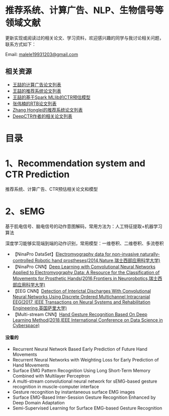 # 推荐系统、计算广告、NLP、生物信号等领域文献

更新实现或阅读过的相关论文、学习资料，欢迎感兴趣的同学与我讨论相关问题，联系方式如下：

Email: malele19931203@gmail.com

## 相关资源

* [王喆的计算广告论文列表](https://github.com/wzhe06/Ad-papers)
* [王喆的推荐系统论文列表](https://github.com/wzhe06/Reco-papers)
* [王喆的基于Spark MLlib的CTR预估模型](https://github.com/wzhe06/CTRmodel)
* [张伟楠的RTB论文列表](https://github.com/wnzhang/rtb-papers)
* [Zhang Honglei的推荐系统论文列表](https://github.com/hongleizhang)
* [DeepCTR作者的相关论文列表](https://github.com/shenweichen/DeepCTR)

# 目录
# 1、Recommendation system and CTR Prediction 

推荐系统、计算广告、CTR预估相关论文和模型

# 2、sEMG
基于肌电信号、脑电信号的动作意图解码，常用方法为：人工特征提取+机器学习算法

深度学习能够实现端到端的动作识别，常用模型：一维卷积、二维卷积、多流卷积

* 【NinaPro DataSet】[Electromyography data for non-invasive naturally-controlled Robotic hand prostheses(2014,Nature,瑞士西部应用科学大学)](http://europepmc.org/backend/ptpmcrender.fcgi?accid=PMC4421935&blobtype=pdf)
* 【NinaPro CNN】[Deep Learning with Convolutional Neural Networks Applied to Electromyography Data: A Resource for the Classification of Movements for Prosthetic Hands(2016,Frontiers in Neurorobotics,瑞士西部应用科学大学)](http://europepmc.org/backend/ptpmcrender.fcgi?accid=PMC5013051&blobtype=pdf)
* 【EEG CNN】[Detection of Interictal Discharges With Convolutional Neural Networks Using Discrete Ordered Multichannel Intracranial EEG(2017, IEEE Transactions on Neural Systems and Rehabilitation Engineering,英国萨里大学)](http://epubs.surrey.ac.uk/842003/1/Detection%20of%20Interictal%20Discharges%20with%20Convolutional%20Neural%20Networks%20Using%20Discrete%20Ordered%20Multichannel%20Intracranial%20EEG.pdf)
* 【Multi-stream CNN】[Hand Gesture Recognition Based On Deep Learning Method(2018,IEEE International Conference on Data Science in Cyberspace)]()

#### 没看的
* Recurrent Neural Network Based Early Prediction of Future Hand Movements
* Recurrent Neural Networks with Weighting Loss for Early Prediction of Hand Movements
* Surface EMG Pattern Recognition Using Long Short-Term Memory Combined with Multilayer Perceptron
* A multi-stream convolutional neural network for sEMG-based gesture recognition in muscle-computer interface
* Gesture recognition by instantaneous surface EMG images
* Surface EMG-Based Inter-Session Gesture Recognition Enhanced by Deep Domain Adaptation
* Semi-Supervised Learning for Surface EMG-based Gesture Recognition

